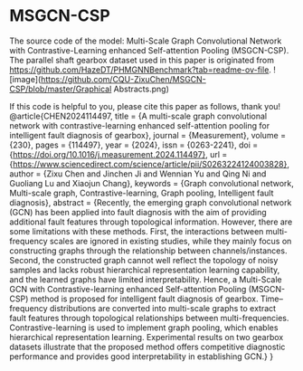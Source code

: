 # MSGCN-CSP
The source code of the model: Multi-Scale Graph Convolutional Network with Contrastive-Learning enhanced Self-attention Pooling (MSGCN-CSP). 
The parallel shaft gearbox dataset used in this paper is originated from https://github.com/HazeDT/PHMGNNBenchmark?tab=readme-ov-file.
![image](https://github.com/CQU-ZixuChen/MSGCN-CSP/blob/master/Graphical Abstracts.png)

If this code is helpful to you, please cite this paper as follows, thank you!
@article{CHEN2024114497,
title = {A multi-scale graph convolutional network with contrastive-learning enhanced self-attention pooling for intelligent fault diagnosis of gearbox},
journal = {Measurement},
volume = {230},
pages = {114497},
year = {2024},
issn = {0263-2241},
doi = {https://doi.org/10.1016/j.measurement.2024.114497},
url = {https://www.sciencedirect.com/science/article/pii/S0263224124003828},
author = {Zixu Chen and Jinchen Ji and Wennian Yu and Qing Ni and Guoliang Lu and Xiaojun Chang},
keywords = {Graph convolutional network, Multi-scale graph, Contrastive-learning, Graph pooling, Intelligent fault diagnosis},
abstract = {Recently, the emerging graph convolutional network (GCN) has been applied into fault diagnosis with the aim of providing additional fault features through topological information. However, there are some limitations with these methods. First, the interactions between multi-frequency scales are ignored in existing studies, while they mainly focus on constructing graphs through the relationship between channels/instances. Second, the constructed graph cannot well reflect the topology of noisy samples and lacks robust hierarchical representation learning capability, and the learned graphs have limited interpretability. Hence, a Multi-Scale GCN with Contrastive-learning enhanced Self-attention Pooling (MSGCN-CSP) method is proposed for intelligent fault diagnosis of gearbox. Time–frequency distributions are converted into multi-scale graphs to extract fault features through topological relationships between multi-frequencies. Contrastive-learning is used to implement graph pooling, which enables hierarchical representation learning. Experimental results on two gearbox datasets illustrate that the proposed method offers competitive diagnostic performance and provides good interpretability in establishing GCN.}
}
